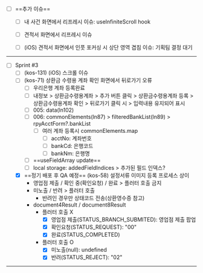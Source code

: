 - [ ] ==추가 이슈==
	- [ ] 내 사건 화면에서 리프레시 이슈: useInfiniteScroll hook
	- [ ] 견적서 화면에서 리프레시 이슈
	- [ ] (iOS) 견적서 화면에서 인풋 포커싱 시 상단 영역 겹침 이슈: 기획팀 결정 대기


***


- [ ] Sprint #3
	- [ ] (kos-131) (iOS) 스크롤 이슈
	- [ ] (kos-71) 상환금 수령용 계좌 확인 화면에서 뒤로가기 오류
		- [ ] 우리은행 계좌 등록완료
		- [ ] 내정보 > 상환금수령용계좌 > 추가 버튼 클릭 > 상환금수령용계좌 등록 > 상환금수령용계좌 확인 > 뒤로가기 클릭 시 > 입력내용 유지되어 표시
		- [ ] 005: data(ln102)
		- [ ] 006: commonElements(ln87) > filteredBankList(ln89) > rpyAcctForm?.bankList
			- [ ] 여러 계좌 등록시 commonElements.map
				- [ ] acctNo: 계좌번호
				- [ ] bankCd: 은행코드
				- [ ] bankNm: 은행명
		- [ ] ==useFieldArray update==
		- [ ] local storage: addedFieldIndices > 추가된 필드 인덱스?

	- [x] ==정기 배포 후 QA 예정== (kos-58) 설정서류 이미지 등록 프로세스 상이
		- 영업점 제출 / 확인 중(확인요청) / 완료 > 플러터 호출 금지
		- 미노출 / 반려 > 플러터 호출
			- 반려인 경우만 상태코드 전송(상환영수증 참고)
		- document4Result / document8Result
			- 플러터 호출 X
				- [x] 영업점 제출(STATUS_BRANCH_SUBMITED): 영업점 제출 팝업
				- [x] 확인요청(STATUS_REQUEST): "00"
				- [x] 완료(STATUS_COMPLETED)
		
			- 플러터 호출 O
				- [x] 미노출(null): undefined
				- [x] 반려(STATUS_REJECT): "02"
***
